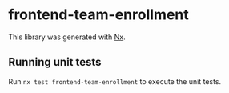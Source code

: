 # frontend-team-enrollment

This library was generated with [Nx](https://nx.dev).

## Running unit tests

Run `nx test frontend-team-enrollment` to execute the unit tests.
